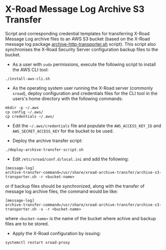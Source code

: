 # X-Road Message Log Archive S3 Transfer

Script and corresponding credential templates for transferring X-Road Message Log archive files to an AWS S3 bucket (based on the X-Road message log package [archive-http-transporter.sh](https://github.com/nordic-institute/X-Road/blob/develop/src/addons/messagelog/scripts/archive-http-transporter.sh) script).  This script also synchronises the X-Road Security Server configuration backup files to the bucket.

- As a user with `sudo` permissions, execute the following script to install the AWS CLI tool:
```
./install-aws-cli.sh
```

- As the operating system user running the X-Road server (commonly `xroad`), deploy configuration and credentials files for the CLI tool in the users's home directory with the following commands:
```
mkdir -p ~/.aws
cp config ~/.aws/
cp credentials ~/.aws/
```

- Edit the `~/.aws/credentials` file and populate the `AWS_ACCESS_KEY_ID` and `AWS_SECRET_ACCESS_KEY` for the bucket to be used.

- Deploy the archive transfer script:
```
./deploy-archive-transfer-script.sh
```

- Edit `/etc/xroad/conf.d/local.ini` and add the following:
```
[message-log]
archive-transfer-command=/usr/share/xroad-archive-transfer/archive-s3-transporter.sh -r <bucket-name>
```
or if backup files should be synchronized, along with the transfer of message log archive files, the command would be like:
```
[message-log]
archive-transfer-command=/usr/share/xroad-archive-transfer/archive-s3-transporter.sh -s -r <bucket-name>
```
  where `<bucket-name>` is the name of the bucket where achive and backup files are to be stored.

- Apply the X-Road configuration by issuing:
```
systemctl restart xroad-proxy
```
